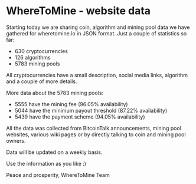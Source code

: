 # WhereToMine - website data

Starting today we are sharing coin, algorithm and mining pool data we have gathered for wheretomine.io in JSON format.
Just a couple of statistics so far:
- 630 cryptocurrencies
- 126 algorithms
- 5783 mining pools

All cryptocurrencies have a small description, social media links, algorithm and a couple of more details.
 
More data about the 5783 mining pools:
- 5555 have the mining fee (96.05% availability)
- 5044 have the minimum payout threshold (87.22% availability)
- 5439 have the payment scheme (94.05% availability)

All the data was collected from BitcoinTalk announcements, mining pool websites, various wiki pages or by directly talking to coin and mining pool owners.

Data will be updated on a weekly basis.



Use the information as you like :)

Peace and prosperity, WhereToMine Team
